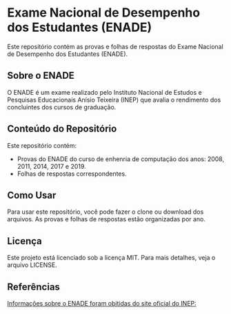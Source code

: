 # Exame Nacional de Desempenho dos Estudantes (ENADE)

Este repositório contém as provas e folhas de respostas do Exame Nacional de Desempenho dos Estudantes (ENADE).



## Sobre o ENADE

O ENADE é um exame realizado pelo Instituto Nacional de Estudos e Pesquisas Educacionais Anísio Teixeira (INEP) que avalia o rendimento dos concluintes dos cursos de graduação.



## Conteúdo do Repositório

Este repositório contém:

- Provas do ENADE do curso de enhenria de computação dos anos: 2008, 2011, 2014, 2017 e 2019.
- Folhas de respostas correspondentes.



## Como Usar

Para usar este repositório, você pode fazer o clone ou download dos arquivos. As provas e folhas de respostas estão organizadas por ano.



## Licença

Este projeto está licenciado sob a licença MIT. Para mais detalhes, veja o arquivo LICENSE.



## Referências

[Informações sobre o ENADE foram obitidas do site oficial do INEP:](https://www.gov.br/inep/pt-br/areas-de-atuacao/avaliacao-e-exames-educacionais/enade)

